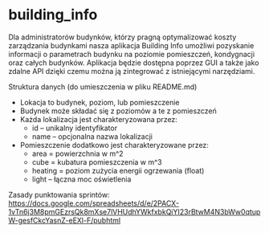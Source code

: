# building_info

Dla administratorów budynków, którzy pragną optymalizować koszty zarządzania budynkami  nasza aplikacja Building Info umożliwi pozyskanie informacji o parametrach budynku na poziomie pomieszczeń, kondygnacji oraz całych budynków. Aplikacja będzie dostępna poprzez GUI a także jako zdalne API dzięki czemu można ją zintegrować z istniejącymi narzędziami.

Struktura danych (do umieszczenia w pliku README.md)
* Lokacja to budynek, poziom, lub pomieszczenie
* Budynek może składać się z poziomów a te z pomieszczeń
* Każda lokalizacja jest charakteryzowana przez:
  * id – unikalny identyfikator
  * name – opcjonalna nazwa lokalizacji
* Pomieszczenie dodatkowo jest charakteryzowane przez:
  * area = powierzchnia w m^2
  * cube = kubatura pomieszczenia w m^3
  * heating = poziom zużycia energii ogrzewania (float)
  * light – łączna moc oświetlenia

Zasady punktowania sprintów:\
https://docs.google.com/spreadsheets/d/e/2PACX-1vTn6j3M8pmGEzrsQk8mXse7lVHUdhYWkfxbkQiYI23rBtwM4N3bWw0qtupW-gesfCkcYasnZ-eEXl-F/pubhtml
